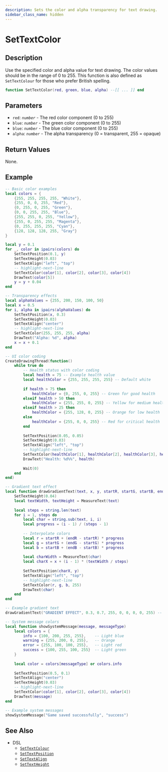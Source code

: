 ```yaml
---
description: Sets the color and alpha transparency for text drawing.
sidebar_class_name: hidden
---
```


# SetTextColor

## Description

Use the specified color and alpha value for text drawing. The color values should be in the range of 0 to 255. This function is also defined as `SetTextColour` for those who prefer British spelling.

```lua
function SetTextColor(red, green, blue, alpha) --[[ ... ]] end
```

## Parameters

- `red`: _`number`_ - The red color component (0 to 255)
- `blue`: _`number`_ - The green color component (0 to 255)
- `blue`: _`number`_ - The blue color component (0 to 255)
- `alpha`: _`number`_ - The alpha transparency (0 = transparent, 255 = opaque)

## Return Values

None.

## Example

```lua
-- Basic color examples
local colors = {
    {255, 255, 255, 255, "White"},
    {255, 0, 0, 255, "Red"},
    {0, 255, 0, 255, "Green"},
    {0, 0, 255, 255, "Blue"},
    {255, 255, 0, 255, "Yellow"},
    {255, 0, 255, 255, "Magenta"},
    {0, 255, 255, 255, "Cyan"},
    {128, 128, 128, 255, "Gray"}
}

local y = 0.1
for _, color in ipairs(colors) do
    SetTextPosition(0.1, y)
    SetTextHeight(0.03)
    SetTextAlign("left", "top")
    -- highlight-next-line
    SetTextColor(color[1], color[2], color[3], color[4])
    DrawText(color[5])
    y = y + 0.04
end

-- Transparency effects
local alphaValues = {255, 200, 150, 100, 50}
local x = 0.5
for i, alpha in ipairs(alphaValues) do
    SetTextPosition(x, 0.3)
    SetTextHeight(0.03)
    SetTextAlign("center")
    -- highlight-next-line
    SetTextColor(255, 255, 255, alpha)
    DrawText("Alpha: %d", alpha)
    x = x + 0.1
end
```

```lua
-- UI color coding
CreateDrawingThread(function()
    while true do
        -- Health status with color coding
        local health = 75 -- Example health value
        local healthColor = {255, 255, 255, 255} -- Default white
        
        if health > 75 then
            healthColor = {0, 255, 0, 255} -- Green for good health
        elseif health > 50 then
            healthColor = {255, 255, 0, 255} -- Yellow for medium health
        elseif health > 25 then
            healthColor = {255, 128, 0, 255} -- Orange for low health
        else
            healthColor = {255, 0, 0, 255} -- Red for critical health
        end
        
        SetTextPosition(0.05, 0.05)
        SetTextHeight(0.03)
        SetTextAlign("left", "top")
        -- highlight-next-line
        SetTextColor(healthColor[1], healthColor[2], healthColor[3], healthColor[4])
        DrawText("Health: %d%%", health)
        
        Wait(0)
    end
end)
```

```lua
-- Gradient text effect
local function drawGradientText(text, x, y, startR, startG, startB, endR, endG, endB)
    SetTextHeight(0.04)
    local textWidth, textHeight = MeasureText(text)
    
    local steps = string.len(text)
    for i = 1, steps do
        local char = string.sub(text, i, i)
        local progress = (i - 1) / (steps - 1)
        
        -- Interpolate colors
        local r = startR + (endR - startR) * progress
        local g = startG + (endG - startG) * progress
        local b = startB + (endB - startB) * progress
        
        local charWidth = MeasureText(char)
        local charX = x + (i - 1) * (textWidth / steps)
        
        SetTextPosition(charX, y)
        SetTextAlign("left", "top")
        -- highlight-next-line
        SetTextColor(r, g, b, 255)
        DrawText(char)
    end
end

-- Example gradient text
drawGradientText("GRADIENT EFFECT", 0.3, 0.7, 255, 0, 0, 0, 0, 255) -- Red to blue
```

```lua
-- System message colors
local function showSystemMessage(message, messageType)
    local colors = {
        info = {100, 200, 255, 255},    -- Light blue
        warning = {255, 200, 0, 255},   -- Orange
        error = {255, 100, 100, 255},   -- Light red
        success = {100, 255, 100, 255}  -- Light green
    }
    
    local color = colors[messageType] or colors.info
    
    SetTextPosition(0.5, 0.1)
    SetTextAlign("center")
    SetTextHeight(0.03)
    -- highlight-next-line
    SetTextColor(color[1], color[2], color[3], color[4])
    DrawText(message)
end

-- Example system messages
showSystemMessage("Game saved successfully", "success")
```

## See Also

- DSL
  - [`SetTextColour`](./SetTextColour)
  - [`SetTextPosition`](./SetTextPosition)
  - [`SetTextAlign`](./SetTextAlign)
  - [`SetTextHeight`](./SetTextHeight)